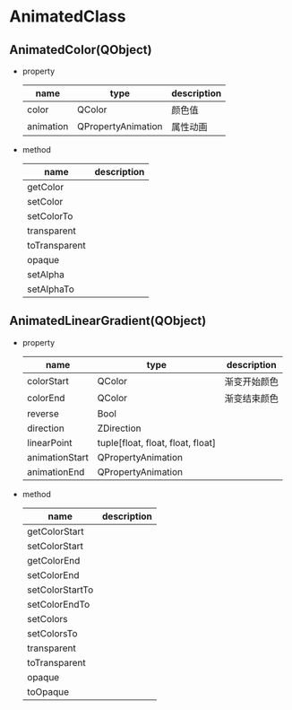 # AnimatedClass

## AnimatedColor(QObject)

- property

    | name | type | description |
    | ---- | ---- | ----------- |
    | color | QColor | 颜色值 |
    | animation | QPropertyAnimation| 属性动画 |

- method

    | name | description |
    | ---- | ----------- |
    | getColor |  |
    | setColor |  |
    | setColorTo |  |
    | transparent |  |
    | toTransparent |  |
    | opaque |  |
    | setAlpha |  |
    | setAlphaTo |  |

## AnimatedLinearGradient(QObject)

- property

    | name | type | description |
    | ---- | ---- | ----------- |
    | colorStart | QColor | 渐变开始颜色 |
    | colorEnd | QColor | 渐变结束颜色 |
    | reverse | Bool|  |
    | direction | ZDirection|  |
    | linearPoint | tuple[float, float, float, float]|  |
    | animationStart | QPropertyAnimation |  |
    | animationEnd | QPropertyAnimation |  |

- method

    | name | description |
    | ---- | ----------- |
    | getColorStart |  |
    | setColorStart |  |
    | getColorEnd |  |
    | setColorEnd |  |
    | setColorStartTo |  |
    | setColorEndTo |  |
    | setColors |  |
    | setColorsTo |  |
    | transparent |  |
    | toTransparent |  |
    | opaque |  |
    | toOpaque |  |
